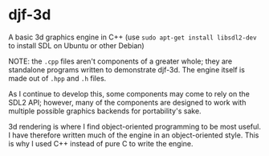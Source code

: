 # djf-3d
A basic 3d graphics engine in C++ (use `sudo apt-get install libsdl2-dev` to install SDL on Ubuntu or other Debian)

NOTE: the `.cpp` files aren't components of a greater whole; they are standalone programs written to demonstrate djf-3d.
The engine itself is made out of `.hpp` and `.h` files.

As I continue to develop this, some components may come to rely on the SDL2 API; however, many of the components are
designed to work with multiple possible graphics backends for portability's sake.

3d rendering is where I find object-oriented programming to be most useful. I have therefore written much of the engine
in an object-oriented style. This is why I used C++ instead of pure C to write the engine.
